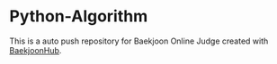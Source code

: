 # Python-Algorithm
This is a auto push repository for Baekjoon Online Judge created with [BaekjoonHub](https://github.com/BaekjoonHub/BaekjoonHub).
